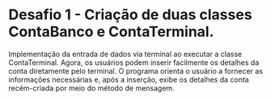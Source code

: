 # Desafio 1 - Criação de duas classes ContaBanco e ContaTerminal.

Implementação da entrada de dados via terminal ao executar a classe ContaTerminal. Agora, os usuários podem inserir facilmente os detalhes da conta diretamente pelo terminal.
O programa orienta o usuário a fornecer as informações necessárias e, após a inserção, exibe os detalhes da conta recém-criada por meio do método de mensagem.
